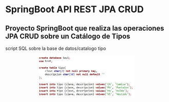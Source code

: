 # SpringBoot API REST JPA CRUD

## Proyecto SpringBoot que realiza las operaciones JPA CRUD sobre un Catálogo de Tipos


script SQL sobre la base de datos/catalogo tipo

<p align="center"> 
	<img src="https://github.com/pm-springboot/jpa-crud-springboot/blob/master/script.jpg" width="300"/> 
</p>